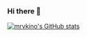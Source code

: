 ### Hi there 👋

[![mrvkino's GitHub stats](https://github-readme-stats.vercel.app/api?username=mrvkino&theme=onedark&count_private=true)](https://github.com/anuraghazra/github-readme-stats)

<!-- [![Top Langs](https://github-readme-stats.vercel.app/api/top-langs/?username=mrvkino&layout=compact&theme=onedark&exclude_repo=homebrew-tap,homebrew-cask-fonts)](https://github.com/anuraghazra/github-readme-stats) -->
<!-- https://github.com/anuraghazra/github-readme-stats/issues/1498#issuecomment-998132008 -->

<!--

https://github.com/abhisheknaiidu/awesome-github-profile-readme#simple-but-innovative-ones-

**mrvkino/mrvkino** is a ✨ _special_ ✨ repository because its `README.md` (this file) appears on your GitHub profile.

Here are some ideas to get you started:

- 🔭 I’m currently working on ...
- 🌱 I’m currently learning ...
- 👯 I’m looking to collaborate on ...
- 🤔 I’m looking for help with ...
- 💬 Ask me about ...
- 📫 How to reach me: ...
- 😄 Pronouns: ...
- ⚡ Fun fact: ...
-->
